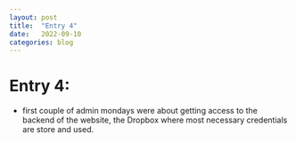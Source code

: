 ```yaml
---
layout: post
title:  "Entry 4"
date:   2022-09-10
categories: blog
---
```


#   Entry 4:

- first couple of admin mondays were about getting access to the backend of the website, the Dropbox where most necessary credentials are store and used.




